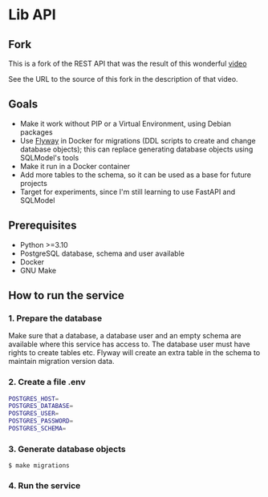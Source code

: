 # Lib API

## Fork

This is a fork of the REST API that was the result of this wonderful [video](https://youtu.be/I8WiIXMDydw)

See the URL to the source of this fork in the description of that video.

## Goals

- Make it work without PIP or a Virtual Environment, using Debian packages
- Use [Flyway]() in Docker for migrations (DDL scripts to create and change database objects);
  this can replace generating database objects using SQLModel's tools
- Make it run in a Docker container
- Add more tables to the schema, so it can be used as a base for future projects
- Target for experiments, since I'm still learning to use FastAPI and SQLModel

## Prerequisites
- Python >=3.10
- PostgreSQL database, schema and user available
- Docker
- GNU Make

## How to run the service

### 1. Prepare the database

Make sure that a database, a database user and an empty schema are available where this service has access to.
The database user must have rights to create tables etc.
Flyway will create an extra table in the schema to maintain migration version data.

### 2. Create a file .env

```bash
POSTGRES_HOST=
POSTGRES_DATABASE=
POSTGRES_USER=
POSTGRES_PASSWORD=
POSTGRES_SCHEMA=
```

### 3. Generate database objects

```shell
$ make migrations
```
### 4. Run the service

